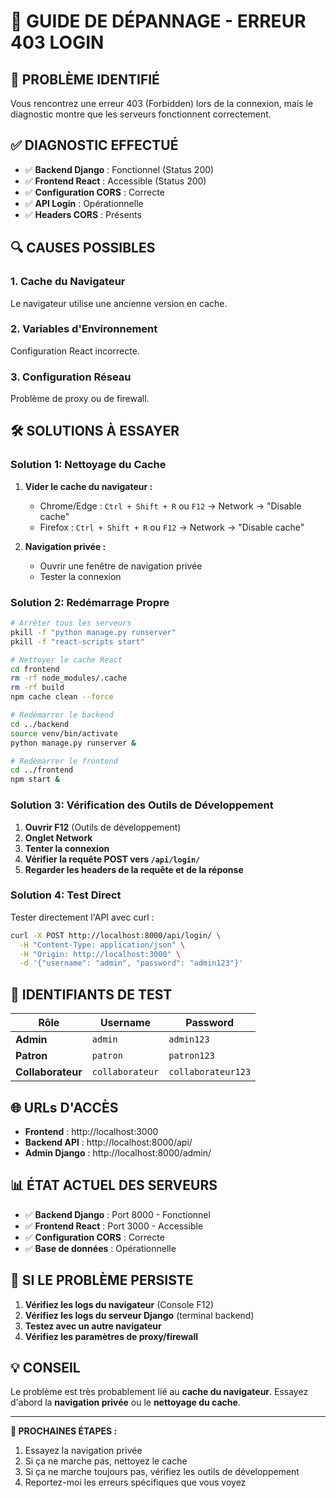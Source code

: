 # 🔧 GUIDE DE DÉPANNAGE - ERREUR 403 LOGIN

## 🎯 PROBLÈME IDENTIFIÉ

Vous rencontrez une erreur 403 (Forbidden) lors de la connexion, mais le diagnostic montre que les serveurs fonctionnent correctement.

## ✅ DIAGNOSTIC EFFECTUÉ

- ✅ **Backend Django** : Fonctionnel (Status 200)
- ✅ **Frontend React** : Accessible (Status 200)  
- ✅ **Configuration CORS** : Correcte
- ✅ **API Login** : Opérationnelle
- ✅ **Headers CORS** : Présents

## 🔍 CAUSES POSSIBLES

### 1. **Cache du Navigateur**
Le navigateur utilise une ancienne version en cache.

### 2. **Variables d'Environnement**
Configuration React incorrecte.

### 3. **Configuration Réseau**
Problème de proxy ou de firewall.

## 🛠️ SOLUTIONS À ESSAYER

### **Solution 1: Nettoyage du Cache**

1. **Vider le cache du navigateur :**
   - Chrome/Edge : `Ctrl + Shift + R` ou `F12` → Network → "Disable cache"
   - Firefox : `Ctrl + Shift + R` ou `F12` → Network → "Disable cache"

2. **Navigation privée :**
   - Ouvrir une fenêtre de navigation privée
   - Tester la connexion

### **Solution 2: Redémarrage Propre**

```bash
# Arrêter tous les serveurs
pkill -f "python manage.py runserver"
pkill -f "react-scripts start"

# Nettoyer le cache React
cd frontend
rm -rf node_modules/.cache
rm -rf build
npm cache clean --force

# Redémarrer le backend
cd ../backend
source venv/bin/activate
python manage.py runserver &

# Redémarrer le frontend
cd ../frontend
npm start &
```

### **Solution 3: Vérification des Outils de Développement**

1. **Ouvrir F12** (Outils de développement)
2. **Onglet Network**
3. **Tenter la connexion**
4. **Vérifier la requête POST vers `/api/login/`**
5. **Regarder les headers de la requête et de la réponse**

### **Solution 4: Test Direct**

Tester directement l'API avec curl :

```bash
curl -X POST http://localhost:8000/api/login/ \
  -H "Content-Type: application/json" \
  -H "Origin: http://localhost:3000" \
  -d '{"username": "admin", "password": "admin123"}'
```

## 🔑 IDENTIFIANTS DE TEST

| Rôle | Username | Password |
|------|----------|----------|
| **Admin** | `admin` | `admin123` |
| **Patron** | `patron` | `patron123` |
| **Collaborateur** | `collaborateur` | `collaborateur123` |

## 🌐 URLs D'ACCÈS

- **Frontend** : http://localhost:3000
- **Backend API** : http://localhost:8000/api/
- **Admin Django** : http://localhost:8000/admin/

## 📊 ÉTAT ACTUEL DES SERVEURS

- ✅ **Backend Django** : Port 8000 - Fonctionnel
- ✅ **Frontend React** : Port 3000 - Accessible
- ✅ **Configuration CORS** : Correcte
- ✅ **Base de données** : Opérationnelle

## 🚨 SI LE PROBLÈME PERSISTE

1. **Vérifiez les logs du navigateur** (Console F12)
2. **Vérifiez les logs du serveur Django** (terminal backend)
3. **Testez avec un autre navigateur**
4. **Vérifiez les paramètres de proxy/firewall**

## 💡 CONSEIL

Le problème est très probablement lié au **cache du navigateur**. Essayez d'abord la **navigation privée** ou le **nettoyage du cache**.

---

**🎯 PROCHAINES ÉTAPES :**
1. Essayez la navigation privée
2. Si ça ne marche pas, nettoyez le cache
3. Si ça ne marche toujours pas, vérifiez les outils de développement
4. Reportez-moi les erreurs spécifiques que vous voyez
